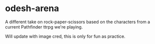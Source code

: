 # odesh-arena
A different take on rock-paper-scissors based on the characters from a current Pathfinder ttrpg we're playing.

Will update with image cred, this is only for fun as practice.
